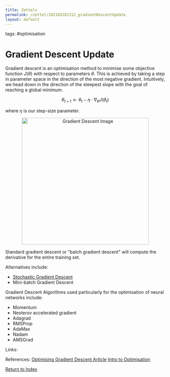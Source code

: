 ```yaml
---
title: Zettels
permalink: /zettel/202103282312_gradientDescentUpdate
layout: default
---
```

tags: #optimisation

# Gradient Descent Update

Gradient descent is an optimisation method to minimise some objective function $J(\theta)$ with
respect to parameters $\theta$. This is achieved by taking a step in parameter space in the direction of the most 
negative gradient. Intuitively, we head down in the direction of the steepest slope with the goal of 
reaching a global minimum.


$$
\theta_{t+1} \leftarrow \theta_{t} - \eta \cdot \nabla_{\theta} J(\theta_t)
$$

where $\eta$ is our step-size parameter.

<center><img src="https://blog.paperspace.com/content/images/2018/05/fastlr.png"
     alt="Gradient Descent Image"
     class="center"
     style="width: 400px;" /></center>
     
Standard gradient descent or "batch gradient descent" will compute the derivative for the entire
training set.

Alternatives include:
- [Stochastic Gradient Descent](202104051024_stochasticGradientDescent)
- Mini-batch Gradient Descent

Gradient Descent Algorithms used particularly for the optimisation of neural networks include:
- Momentum
- Nesterov accelerated gradient
- Adagrad
- RMSProp
- AdaMax
- Nadam
- AMSGrad


Links: 

References: [Optimising Gradient Descent Article](https://ruder.io/optimizing-gradient-descent/) [Intro to Optimisation](https://blog.paperspace.com/intro-to-optimization-in-deep-learning-gradient-descent/)

[Return to Index](index)